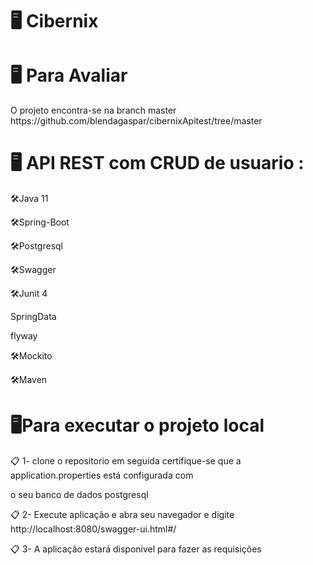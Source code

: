 <h1> 🖥️ Cibernix</h1>

<h1> 🖥️ Para Avaliar </h1>

<p>O projeto encontra-se na branch master https://github.com/blendagaspar/cibernixApitest/tree/master </p>

<h1>🖥️ API REST com CRUD de usuario :</h1>

<p>🛠️Java 11 </p>
<p>🛠️Spring-Boot</p>
<p>🛠️Postgresql</p> 
<p>🛠️Swagger</p>
<p>🛠️Junit 4</p>
<p>SpringData</p>
<p>flyway</p>
<p>🛠️Mockito</p>
<p>🛠️Maven</p>
  
<h1> 🖥️Para executar o projeto local</h1>

<p>📋 1- clone o repositorio em seguida certifique-se que  a application.properties está configurada com</p>
<p>o seu banco de dados postgresql </p>
<p>📋 2- Execute aplicação e abra seu navegador e digite http://localhost:8080/swagger-ui.html#/ </p>
<p>📋 3- A aplicação estará disponivel para fazer as requisições</p>
